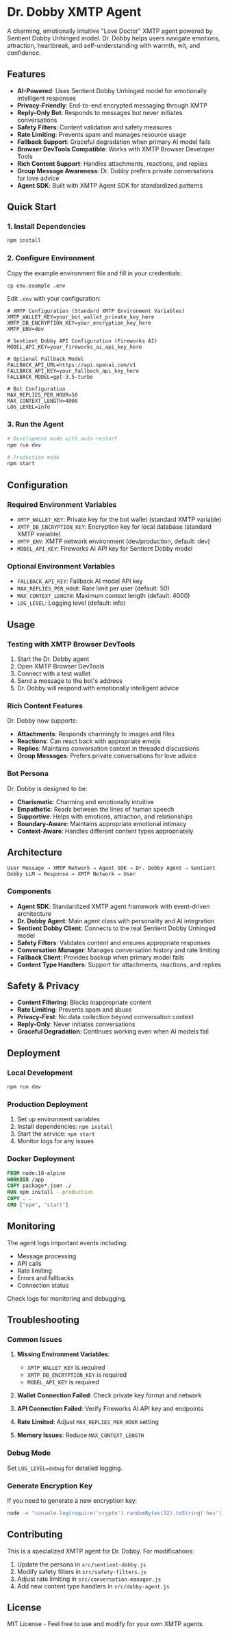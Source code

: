 # Dr. Dobby XMTP Agent

A charming, emotionally intuitive "Love Doctor" XMTP agent powered by Sentient Dobby Unhinged model. Dr. Dobby helps users navigate emotions, attraction, heartbreak, and self-understanding with warmth, wit, and confidence.

## Features

- **AI-Powered**: Uses Sentient Dobby Unhinged model for emotionally intelligent responses
- **Privacy-Friendly**: End-to-end encrypted messaging through XMTP
- **Reply-Only Bot**: Responds to messages but never initiates conversations
- **Safety Filters**: Content validation and safety measures
- **Rate Limiting**: Prevents spam and manages resource usage
- **Fallback Support**: Graceful degradation when primary AI model fails
- **Browser DevTools Compatible**: Works with XMTP Browser Developer Tools
- **Rich Content Support**: Handles attachments, reactions, and replies
- **Group Message Awareness**: Dr. Dobby prefers private conversations for love advice
- **Agent SDK**: Built with XMTP Agent SDK for standardized patterns

## Quick Start

### 1. Install Dependencies

```bash
npm install
```

### 2. Configure Environment

Copy the example environment file and fill in your credentials:

```bash
cp env.example .env
```

Edit `.env` with your configuration:

```env
# XMTP Configuration (Standard XMTP Environment Variables)
XMTP_WALLET_KEY=your_bot_wallet_private_key_here
XMTP_DB_ENCRYPTION_KEY=your_encryption_key_here
XMTP_ENV=dev

# Sentient Dobby API Configuration (Fireworks AI)
MODEL_API_KEY=your_fireworks_ai_api_key_here

# Optional Fallback Model
FALLBACK_API_URL=https://api.openai.com/v1
FALLBACK_API_KEY=your_fallback_api_key_here
FALLBACK_MODEL=gpt-3.5-turbo

# Bot Configuration
MAX_REPLIES_PER_HOUR=50
MAX_CONTEXT_LENGTH=4000
LOG_LEVEL=info
```

### 3. Run the Agent

```bash
# Development mode with auto-restart
npm run dev

# Production mode
npm start
```

## Configuration

### Required Environment Variables

- `XMTP_WALLET_KEY`: Private key for the bot wallet (standard XMTP variable)
- `XMTP_DB_ENCRYPTION_KEY`: Encryption key for local database (standard XMTP variable)
- `XMTP_ENV`: XMTP network environment (dev/production, default: dev)
- `MODEL_API_KEY`: Fireworks AI API key for Sentient Dobby model

### Optional Environment Variables

- `FALLBACK_API_KEY`: Fallback AI model API key
- `MAX_REPLIES_PER_HOUR`: Rate limit per user (default: 50)
- `MAX_CONTEXT_LENGTH`: Maximum context length (default: 4000)
- `LOG_LEVEL`: Logging level (default: info)

## Usage

### Testing with XMTP Browser DevTools

1. Start the Dr. Dobby agent
2. Open XMTP Browser DevTools
3. Connect with a test wallet
4. Send a message to the bot's address
5. Dr. Dobby will respond with emotionally intelligent advice

### Rich Content Features

Dr. Dobby now supports:
- **Attachments**: Responds charmingly to images and files
- **Reactions**: Can react back with appropriate emojis
- **Replies**: Maintains conversation context in threaded discussions
- **Group Messages**: Prefers private conversations for love advice

### Bot Persona

Dr. Dobby is designed to be:
- **Charismatic**: Charming and emotionally intuitive
- **Empathetic**: Reads between the lines of human speech
- **Supportive**: Helps with emotions, attraction, and relationships
- **Boundary-Aware**: Maintains appropriate emotional intimacy
- **Context-Aware**: Handles different content types appropriately

## Architecture

```
User Message → XMTP Network → Agent SDK → Dr. Dobby Agent → Sentient Dobby LLM → Response → XMTP Network → User
```

### Components

- **Agent SDK**: Standardized XMTP agent framework with event-driven architecture
- **Dr. Dobby Agent**: Main agent class with personality and AI integration
- **Sentient Dobby Client**: Connects to the real Sentient Dobby Unhinged model
- **Safety Filters**: Validates content and ensures appropriate responses
- **Conversation Manager**: Manages conversation history and rate limiting
- **Fallback Client**: Provides backup when primary model fails
- **Content Type Handlers**: Support for attachments, reactions, and replies

## Safety & Privacy

- **Content Filtering**: Blocks inappropriate content
- **Rate Limiting**: Prevents spam and abuse
- **Privacy-First**: No data collection beyond conversation context
- **Reply-Only**: Never initiates conversations
- **Graceful Degradation**: Continues working even when AI models fail

## Deployment

### Local Development

```bash
npm run dev
```

### Production Deployment

1. Set up environment variables
2. Install dependencies: `npm install`
3. Start the service: `npm start`
4. Monitor logs for any issues

### Docker Deployment

```dockerfile
FROM node:18-alpine
WORKDIR /app
COPY package*.json ./
RUN npm install --production
COPY . .
CMD ["npm", "start"]
```

## Monitoring

The agent logs important events including:
- Message processing
- API calls
- Rate limiting
- Errors and fallbacks
- Connection status

Check logs for monitoring and debugging.

## Troubleshooting

### Common Issues

1. **Missing Environment Variables**: 
   - `XMTP_WALLET_KEY` is required
   - `XMTP_DB_ENCRYPTION_KEY` is required
   - `MODEL_API_KEY` is required

2. **Wallet Connection Failed**: Check private key format and network
3. **API Connection Failed**: Verify Fireworks AI API key and endpoints
4. **Rate Limited**: Adjust `MAX_REPLIES_PER_HOUR` setting
5. **Memory Issues**: Reduce `MAX_CONTEXT_LENGTH`

### Debug Mode

Set `LOG_LEVEL=debug` for detailed logging.

### Generate Encryption Key

If you need to generate a new encryption key:

```bash
node -e "console.log(require('crypto').randomBytes(32).toString('hex'))"
```
## Contributing

This is a specialized XMTP agent for Dr. Dobby. For modifications:

1. Update the persona in `src/sentient-dobby.js`
2. Modify safety filters in `src/safety-filters.js`
3. Adjust rate limiting in `src/conversation-manager.js`
4. Add new content type handlers in `src/dobby-agent.js`

## License

MIT License - Feel free to use and modify for your own XMTP agents.
